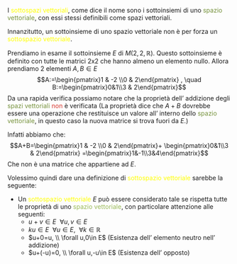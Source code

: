 I <font color="#ffff00">sottospazi vettoriali</font>, come dice il nome sono i sottoinsiemi di uno<font color="#76923c"> spazio vettoriale</font>, con essi stessi definibili come spazi vettoriali.

Innanzitutto, un sottoinsieme di uno spazio vettoriale non è per forza un <font color="#ffff00">sottospazio vettoriale</font>.

Prendiamo in esame il sottoinsieme $E$ di $M(2,2,\mathbb{R})$.
Questo sottoinsieme è definito con tutte le matrici 2x2 che hanno almeno un elemento nullo.
Allora prendiamo 2 elementi $A,B\in E$ 
$$A:=\begin{pmatrix}1 & -2 \\0 & 2\end{pmatrix} , \quad B:=\begin{pmatrix}0&1\\3 & 2\end{pmatrix}$$
Da una rapida verifica possiamo notare che la proprietà dell’ addizione degli <font color="#76923c">spazi vettoriali</font> <font color="#d83931">non</font> è verificata
(La proprietà dice che $A+B$ dovrebbe essere una operazione che restituisce un valore all’ interno dello <font color="#76923c">spazio vettoriale</font>, in questo caso la nuova matrice si trova fuori da $E$.)

Infatti abbiamo che: $$A+B=\begin{pmatrix}1 & -2 \\0 & 2\end{pmatrix}+ \begin{pmatrix}0&1\\3 & 2\end{pmatrix} =\begin{pmatrix}1&-1\\3&4\end{pmatrix}$$
Che non è una matrice che appartiene ad $E$.

Volessimo quindi dare una definizione di <font color="#ffff00">sottospazio vettoriale</font> sarebbe la seguente:

- Un <font color="#ffff00">sottospazio vettoriale</font> $E$ può essere considerato tale se rispetta tutte le proprietà di uno <font color="#9bbb59">spazio vettoriale</font>, con particolare attenzione alle seguenti:
  - $u+v\in E \ \ \forall u,v\in E$
  - $ku\in E \ \ \forall u\in E, \ \ \forall k\in\mathbb{R}$
  - $u+0=u, \\ \forall u,0\in E$ (Esistenza dell’ elemento neutro nell’ addizione)
  - $u+(-u)=0, \\ \forall u,-u\in E$ (Esistenza dell’ opposto)

